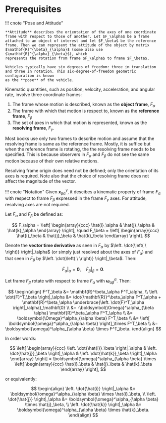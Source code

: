 # Prerequisites

!!! cnote "Pose and Attitude"

    **Attitude** describes the orientation of the axes of one coordinate frame with respect to those of another. Let $F_\alpha$ be a frame attached to an object of interest and let $F_\beta$ be the reference frame. Then we can represent the attitude of the object by matrix $\mathbf{R}^{\beta}_{\alpha}$ (some also use $\mathbf{R}^{\alpha}_{\beta}$), which
    represents the rotation from frame $F_\alpha$ to frame $F_\beta$.

    Vehicles typically have six degrees of freedom: three in translation and three in rotation. This six-degree-of-freedom geometric configuration is known
    as the **pose** of the vehicle.

Kinematic quantities, such as position, velocity, acceleration, and angular rate, involve three coordinate frames:

1. The frame whose motion is described, known as the **object frame**, $F_{\alpha}$ 
2. The frame with which that motion is respect to, known as the **reference frame**, $F_{\beta}$ 
3. The set of axes in which that motion is represented, known as the **resolving frame**, $F_{\gamma}$. 

Most books use only two frames to describe motion and assume that the resolving frame is same as the reference frame. Mostly, it is suffice but when the reference frame is rotating, the the resolving frame needs to be specified. This is because observers in $F_\alpha$ and $F_\beta$ do not see the same motion because of their own relative motions.

Resolving frame origin does need not be defined; only the orientation of its axes is required. Note also that the choice of resolving frame does not affect the magnitude of the vector.

!!! cnote "Notation"
    Given $\mathbf{x}^{\gamma}_{\beta \alpha}$, it descibes a kinematic property of
    frame $F_{\alpha}$ with respect to frame $F_{\beta}$ expressed in the frame $F_\gamma$ axes. For attitude, resolving axes are not required.

Let $F_\alpha$ and $F_\beta$ be defined as:

$$
F_\alpha =
\left[
\begin{array}{ccc}
\hat{i}_\alpha & \hat{j}_\alpha & \hat{k}_\alpha
\end{array}
\right], \quad
F_\beta = 
\left[
\begin{array}{ccc}
\hat{i}_\beta & \hat{j}_\beta & \hat{k}_\beta
\end{array}
\right].
$$

Denote the **vector time derivative** as seen in $F_\alpha$ by $\left. \dot{\left( \ \right)} \right|_\alpha$ (or simply just resolved about the axes of $F_\alpha$) and that seen in $F_\beta$ by $\left. \dot{\left( \ \right)} \right|_\beta$. Then:

$$
\left. \dot{F}_\alpha \right|_\alpha = \mathbf{0}, \quad \left. \dot{F}_\beta \right|_\beta = \mathbf{0}.
$$

Let frame $F_\beta$ rotate with respect to frame $F_\alpha$ with $\boldsymbol{\omega}^\alpha_{\alpha \beta}$. Then:

$$
\begin{align}
F^T_\beta &= \mathbf{R}^\beta_\alpha F^T_\alpha, \\
\left. \dot{F}^T_\beta \right|_\alpha &= \dot{\mathbf{R}}^\beta_\alpha F^T_\alpha + \mathbf{R}^\beta_\alpha \underbrace{\left. \dot{F}^T_\alpha \right|_\alpha}_\mathbf{0} \\
&= -\boldsymbol{\Omega}^\alpha_{\beta \alpha} \mathbf{R}^\beta_\alpha  F^T_\alpha  \\
&= \boldsymbol{\Omega}^\alpha_{\alpha \beta} F^T_\beta \\
&= \left[ \boldsymbol{\omega}^\alpha_{\alpha \beta} \right]_\times F^T_\beta \\
&= \boldsymbol{\omega}^\alpha_{\alpha \beta} \times F^T_\beta.
\end{align}
$$

In order words:

$$
\left[
\begin{array}{ccc}
\left. \dot{\hat{i}}_\beta \right|_\alpha & \left. \dot{\hat{j}}_\beta \right|_\alpha & \left. \dot{\hat{k}}_\beta \right|_\alpha
\end{array}
\right]
= \boldsymbol{\omega}^\alpha_{\alpha \beta} \times
\left[
\begin{array}{ccc}
\hat{i}_\beta & \hat{j}_\beta & \hat{k}_\beta
\end{array}
\right],
$$

or equivalently:

$$
\begin{align}
\left. \dot{\hat{i}} \right|_\alpha &= \boldsymbol{\omega}^\alpha_{\alpha \beta} \times \hat{i}_\beta, \\
\left. \dot{\hat{j}} \right|_\alpha &= \boldsymbol{\omega}^\alpha_{\alpha \beta} \times \hat{j}_\beta, \\
\left. \dot{\hat{k}} \right|_\alpha &= \boldsymbol{\omega}^\alpha_{\alpha \beta} \times \hat{k}_\beta.
\end{align}
$$
